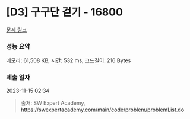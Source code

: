 # [D3] 구구단 걷기 - 16800 

[문제 링크](https://swexpertacademy.com/main/code/problem/problemDetail.do?contestProbId=AYaf9W8afyMDFAQ9) 

### 성능 요약

메모리: 61,508 KB, 시간: 532 ms, 코드길이: 216 Bytes

### 제출 일자

2023-11-15 02:34



> 출처: SW Expert Academy, https://swexpertacademy.com/main/code/problem/problemList.do